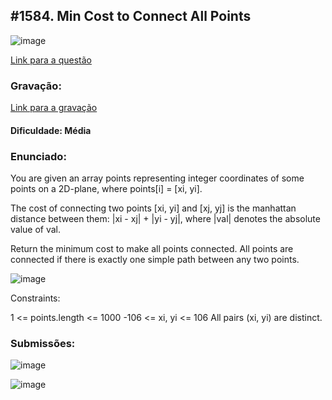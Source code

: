 ## #1584. Min Cost to Connect All Points

![image](https://github.com/user-attachments/assets/7f85ff7d-7954-4e30-87bf-c08735d23d6a)

[Link para a questão](https://leetcode.com/problems/min-cost-to-connect-all-points/description/)

### Gravação:

[Link para a gravação](https://youtu.be/KtGkN1PW58Y)

#### Dificuldade: Média

### Enunciado:

You are given an array points representing integer coordinates of some points on a 2D-plane, where points[i] = [xi, yi].

The cost of connecting two points [xi, yi] and [xj, yj] is the manhattan distance between them: |xi - xj| + |yi - yj|, where |val| denotes the absolute value of val.

Return the minimum cost to make all points connected. All points are connected if there is exactly one simple path between any two points.

![image](https://github.com/user-attachments/assets/26ac6f45-8cc5-4c66-af5e-eaed34912b2d)

Constraints:

1 <= points.length <= 1000
-106 <= xi, yi <= 106
All pairs (xi, yi) are distinct.

### Submissões: 

![image](https://github.com/user-attachments/assets/36587423-b92d-43f1-bb9e-310bd9de1cfe)

![image](https://github.com/user-attachments/assets/1193a31f-2acb-4ec4-9277-abf570b7ab9c)

